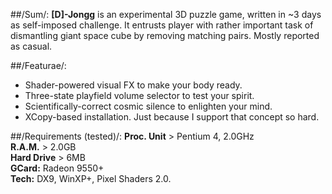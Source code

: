 ##/Sum/:
**[D]-Jongg** is an experimental 3D puzzle game, written in ~3 days as self-imposed challenge. It entrusts player with rather important task of dismantling giant space cube by removing matching pairs. Mostly reported as casual.  

##/Featurae/:
-	Shader-powered visual FX to make your body ready.
-	Three-state playfield volume selector to test your spirit.
-	Scientifically-correct cosmic silence to enlighten your mind.
-	XCopy-based installation. Just because I support that concept so hard.

##/Requirements (tested)/:
**Proc. Unit** > Pentium 4, 2.0GHz  
**R.A.M.** > 2.0GB  
**Hard Drive** > 6MB  
**GCard:** Radeon 9550+  
**Tech:** DX9, WinXP+, Pixel Shaders 2.0.  
